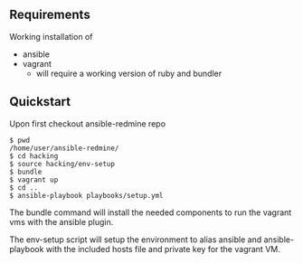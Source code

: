 ## Requirements

Working installation of 

* ansible
* vagrant
  * will require a working version of ruby and bundler

## Quickstart

Upon first checkout ansible-redmine repo

    $ pwd
    /home/user/ansible-redmine/
    $ cd hacking
    $ source hacking/env-setup
    $ bundle
    $ vagrant up
    $ cd ..
    $ ansible-playbook playbooks/setup.yml
    

The bundle command will install the needed components to run the vagrant
vms with the ansible plugin.

The env-setup script will setup the environment to alias ansible and
ansible-playbook with the included hosts file and private key for the vagrant
VM.
